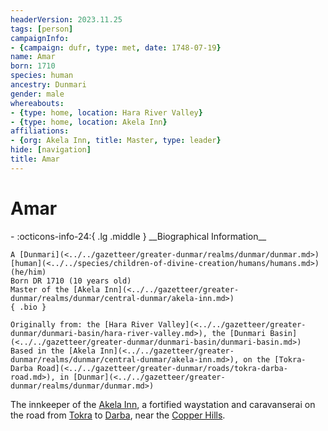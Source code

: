 ```yaml
---
headerVersion: 2023.11.25
tags: [person]
campaignInfo:
- {campaign: dufr, type: met, date: 1748-07-19}
name: Amar
born: 1710
species: human
ancestry: Dunmari
gender: male
whereabouts:
- {type: home, location: Hara River Valley}
- {type: home, location: Akela Inn}
affiliations:
- {org: Akela Inn, title: Master, type: leader}
hide: [navigation]
title: Amar
---
```

# Amar
<div class="grid cards ext-narrow-margin ext-one-column" markdown>
- :octicons-info-24:{ .lg .middle } __Biographical Information__

    A [Dunmari](<../../gazetteer/greater-dunmar/realms/dunmar/dunmar.md>) [human](<../../species/children-of-divine-creation/humans/humans.md>) (he/him)  
    Born DR 1710 (10 years old)  
    Master of the [Akela Inn](<../../gazetteer/greater-dunmar/realms/dunmar/central-dunmar/akela-inn.md>)  
    { .bio }

    Originally from: the [Hara River Valley](<../../gazetteer/greater-dunmar/dunmari-basin/hara-river-valley.md>), the [Dunmari Basin](<../../gazetteer/greater-dunmar/dunmari-basin/dunmari-basin.md>)
    Based in the [Akela Inn](<../../gazetteer/greater-dunmar/realms/dunmar/central-dunmar/akela-inn.md>), on the [Tokra-Darba Road](<../../gazetteer/greater-dunmar/roads/tokra-darba-road.md>), in [Dunmar](<../../gazetteer/greater-dunmar/realms/dunmar/dunmar.md>)
</div>



The innkeeper of the [Akela Inn](<../../gazetteer/greater-dunmar/realms/dunmar/central-dunmar/akela-inn.md>), a fortified waystation and caravanserai on the road from [Tokra](<../../gazetteer/greater-dunmar/realms/dunmar/central-dunmar/tokra/tokra.md>) to [Darba](<../../gazetteer/greater-dunmar/realms/dunmar/coastal-dunmar/darba/darba.md>), near the [Copper Hills](<../../gazetteer/greater-dunmar/darba-highlands/copper-hills.md>). 

